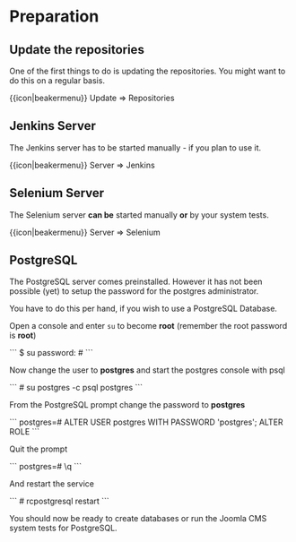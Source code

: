 # Preparation

## Update the repositories

One of the first things to do is updating the repositories. You might want to do this on a regular basis.

{{icon|beakermenu}} Update &rArr; Repositories

## Jenkins Server

The Jenkins server has to be started manually - if you plan to use it.

{{icon|beakermenu}} Server &rArr; Jenkins

## Selenium Server

The Selenium server **can be** started manually **or** by your system tests.

{{icon|beakermenu}} Server &rArr; Selenium

## PostgreSQL

The PostgreSQL server comes preinstalled. However it has not been possible (yet) to setup the password for the postgres administrator.

You have to do this per hand, if you wish to use a PostgreSQL Database.

Open a console and enter ```su``` to become **root** (remember the root password is **root**)

<div class="console">
```
$ su
password:
#
```
</div>

Now change the user to **postgres** and start the postgres console with psql
<div class="console">
```
# su postgres -c psql postgres
```
</div>

From the PostgreSQL prompt change the password to **postgres**
<div class="console">
```
postgres=# ALTER USER postgres WITH PASSWORD 'postgres';
ALTER ROLE
```
</div>

Quit the prompt
<div class="console">
```
postgres=# \q
```
</div>


And restart the service
<div class="console">
```
# rcpostgresql restart
```
</div>

You should now be ready to create databases or run the Joomla CMS system tests for PostgreSQL.
